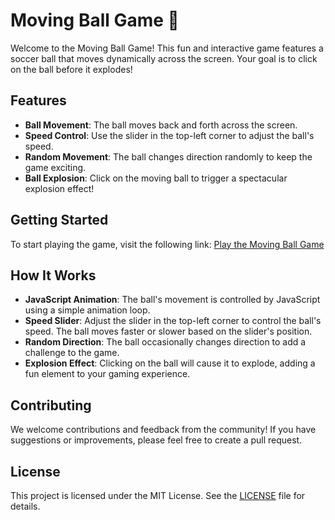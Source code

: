 # Moving Ball Game 🎉

Welcome to the Moving Ball Game! This fun and interactive game features a soccer ball that moves dynamically across the screen. Your goal is to click on the ball before it explodes!

## Features

- **Ball Movement**: The ball moves back and forth across the screen.
- **Speed Control**: Use the slider in the top-left corner to adjust the ball's speed.
- **Random Movement**: The ball changes direction randomly to keep the game exciting.
- **Ball Explosion**: Click on the moving ball to trigger a spectacular explosion effect!

## Getting Started

To start playing the game, visit the following link:
[Play the Moving Ball Game](https://yeisonmontoya1815.github.io/MovingBall-Game/)

## How It Works

- **JavaScript Animation**: The ball's movement is controlled by JavaScript using a simple animation loop.
- **Speed Slider**: Adjust the slider in the top-left corner to control the ball's speed. The ball moves faster or slower based on the slider's position.
- **Random Direction**: The ball occasionally changes direction to add a challenge to the game.
- **Explosion Effect**: Clicking on the ball will cause it to explode, adding a fun element to your gaming experience.

## Contributing

We welcome contributions and feedback from the community! If you have suggestions or improvements, please feel free to create a pull request.

## License

This project is licensed under the MIT License. See the [LICENSE](https://github.com/yeisonmontoya1815/MovingBall-Game/blob/master/LICENSE) file for details.
